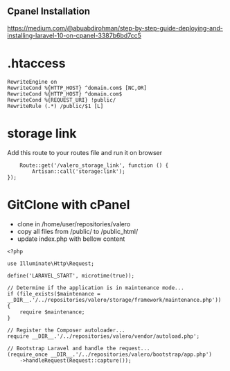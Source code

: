 ## Cpanel Installation
https://medium.com/@abuabdirohman/step-by-step-guide-deploying-and-installing-laravel-10-on-cpanel-3387b6bd7cc5

# .htaccess
```
RewriteEngine on
RewriteCond %{HTTP_HOST} ^domain.com$ [NC,OR]
RewriteCond %{HTTP_HOST} ^domain.com$
RewriteCond %{REQUEST_URI} !public/
RewriteRule (.*) /public/$1 [L]
```

# storage link
Add this route to your routes file and run it on browser
```
    Route::get('/valero_storage_link', function () {
        Artisan::call('storage:link');
});
```


# GitClone with cPanel
- clone in /home/user/repositories/valero
- copy all files from /public/ to /public_html/
- update index.php with bellow content

```
<?php

use Illuminate\Http\Request;

define('LARAVEL_START', microtime(true));

// Determine if the application is in maintenance mode...
if (file_exists($maintenance = __DIR__.'/../repositories/valero/storage/framework/maintenance.php')) {
    require $maintenance;
}

// Register the Composer autoloader...
require __DIR__.'/../repositories/valero/vendor/autoload.php';

// Bootstrap Laravel and handle the request...
(require_once __DIR__.'/../repositories/valero/bootstrap/app.php')
    ->handleRequest(Request::capture());
```